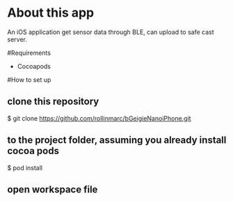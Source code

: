 # About this app
An iOS application get sensor data through BLE, can upload to safe cast server.

#Requirements
* Cocoapods

#How to set up
## clone this repository
$ git clone https://github.com/rollinmarc/bGeigieNanoiPhone.git
## to the project folder, assuming you already install cocoa pods
$ pod install
## open workspace file

